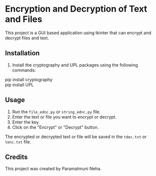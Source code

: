 # Encryption and Decryption of Text and Files

This project is a GUI based application using tkinter that can encrypt and decrypt files and text.

## Installation

1. Install the cryptography and UPL packages using the following commands:

pip install cryptography\
pip install UPL


## Usage

1. Run the `file_ednc.py` or `string_ednc.py` file.
2. Enter the text or file you want to encrypt or decrypt.
3. Enter the key.
4. Click on the "Encrypt" or "Decrypt" button.

The encrypted or decrypted text or file will be saved in the `tdec.txt` or `tenc.txt` file.


## Credits

This project was created by Paramatmuni Neha.
